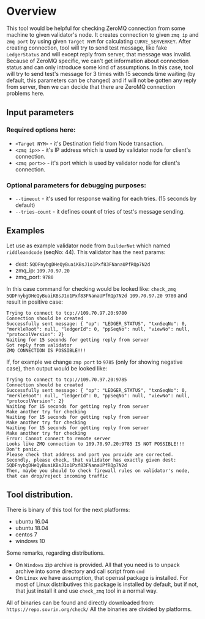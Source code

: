 # Overview
This tool would be helpful for checking ZeroMQ connection from some machine to given validator's node.
It creates connection to given `zmq ip` and `zmq port` by using given `Target NYM` for calculating `CURVE_SERVERKEY`.
After creating connection, tool will try to send test message, like fake `LedgerStatus` and will except reply from server, 
that message was invalid. Because of ZeroMQ specific, we can't get information about connection status and can only introduce
some kind of assumptions. In this case, tool will try to send test's message for 3 times with 15 seconds time waiting (by default, this parameters can be changed)
and if will not be gotten any reply from server, then we can decide that there are ZeroMQ connection problems here.   

## Input parameters
### Required options here:
* `<Target NYM>` - it's Destination field from Node transaction.
* `<zmq ip>>` - it's IP address which is used by validator node for client's connection.
* `<zmq port>>` - it's port which is used by validator node for client's connection. 
### Optional parameters for debugging purposes:
* `--timeout` - it's used for response waiting for each tries. (15 seconds by default)
* `--tries-count` - it defines count of tries of test's message sending.

## Examples
Let use as example validator node from `BuilderNet` which named `riddleandcode` (seqNo: 44). This validator has the next params:
* dest: `5QDFnybgDHeQyBuaiKBsJ1o1Pxf83FNanaUPfRQp7N2d`
* zmq_ip: `109.70.97.20`
* zmq_port: `9780`

In this case command for checking would be looked like:
`check_zmq 5QDFnybgDHeQyBuaiKBsJ1o1Pxf83FNanaUPfRQp7N2d 109.70.97.20 9780`
and result in positive case:
```
Trying to connect to tcp://109.70.97.20:9780
Connection should be created
Successfully sent message: { "op": "LEDGER_STATUS", "txnSeqNo": 0, "merkleRoot": null, "ledgerId": 0, "ppSeqNo": null, "viewNo": null, "protocolVersion": 2}
Waiting for 15 seconds for getting reply from server
Got reply from validator
ZMQ CONNECTION IS POSSIBLE!!!
```

If, for example we change `zmp port` to `9785` (only for showing negative case), then output would be looked like:
```
Trying to connect to tcp://109.70.97.20:9785
Connection should be created
Successfully sent message: { "op": "LEDGER_STATUS", "txnSeqNo": 0, "merkleRoot": null, "ledgerId": 0, "ppSeqNo": null, "viewNo": null, "protocolVersion": 2}
Waiting for 15 seconds for getting reply from server
Make another try for checking
Waiting for 15 seconds for getting reply from server
Make another try for checking
Waiting for 15 seconds for getting reply from server
Make another try for checking
Error: Cannot connect to remote server
Looks like ZMQ connection to 109.70.97.20:9785 IS NOT POSSIBLE!!!
Don't panic.
Please check that address and port you provide are corrected.
Secondly, please check, that validator has exactly given dest: 5QDFnybgDHeQyBuaiKBsJ1o1Pxf83FNanaUPfRQp7N2d
Then, maybe you should to check firewall rules on validator's node, that can drop/reject incoming traffic

```

## Tool distribution.
There is binary of this tool for the next platforms:
* ubuntu 16.04
* ubuntu 18.04
* centos 7
* windows 10

Some remarks, regarding distributions. 
* On `Windows` zip archive is provided. All that you need is to unpack archive into some directory and call script from `cmd`
* On `Linux` we have assumption, that openssl package is installed. For most of Linux distributives this package is installed by default, but if not, that just install it and use `check_zmq` tool in a normal way.

All of binaries can be found and directly downloaded from:
`https://repo.sovrin.org/check/`
All the binaries are divided by platforms.
  
